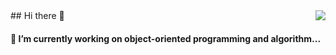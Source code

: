 <img align="right" src="https://github-readme-stats.vercel.app/api?username=yunli2024&show_icons=true&icon_color=CE1D2D&text_color=718096&bg_color=ffffff&hide_title=true" />
## Hi there 👋


#### 🔭 I’m currently working on object-oriented programming and algorithm...

<!--
**yunli2024/yunli2024** is a ✨ _special_ ✨ repository because its `README.md` (this file) appears on your GitHub profile.

Here are some ideas to get you started:

- 🔭 I’m currently working on ...
- 🌱 I’m currently learning ...
- 👯 I’m looking to collaborate on ...
- 🤔 I’m looking for help with ...
- 💬 Ask me about ...
- 📫 How to reach me: ...
- 😄 Pronouns: ...
- ⚡ Fun fact: ...
-->
